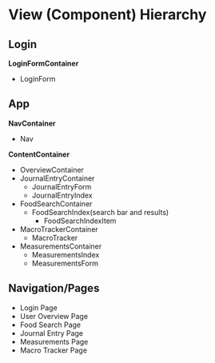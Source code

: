 # View (Component) Hierarchy

## Login

**LoginFormContainer**
+ LoginForm

## App
**NavContainer**
+ Nav

**ContentContainer**
+ OverviewContainer
+ JournalEntryContainer
    + JournalEntryForm
    + JournalEntryIndex
+ FoodSearchContainer
    + FoodSearchIndex(search bar and results)
        + FoodSearchIndexItem    
+ MacroTrackerContainer
    + MacroTracker
+ MeasurementsContainer
    + MeasurementsIndex
    + MeasurementsForm


## Navigation/Pages

* Login Page
* User Overview Page
* Food Search Page
* Journal Entry Page
* Measurements Page
* Macro Tracker Page
